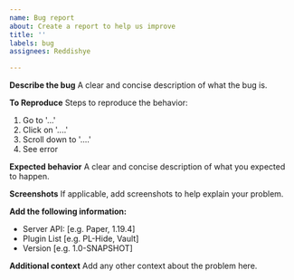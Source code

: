 ```yaml
---
name: Bug report
about: Create a report to help us improve
title: ''
labels: bug
assignees: Reddishye

---
```


**Describe the bug**
A clear and concise description of what the bug is.

**To Reproduce**
Steps to reproduce the behavior:
1. Go to '...'
2. Click on '....'
3. Scroll down to '....'
4. See error

**Expected behavior**
A clear and concise description of what you expected to happen.

**Screenshots**
If applicable, add screenshots to help explain your problem.

**Add the following information:**
 - Server API: [e.g. Paper, 1.19.4]
 - Plugin List [e.g. PL-Hide, Vault]
 - Version [e.g. 1.0-SNAPSHOT]


**Additional context**
Add any other context about the problem here.
